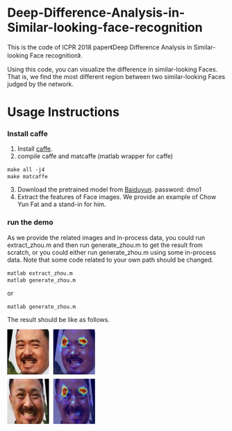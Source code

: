 # Deep-Difference-Analysis-in-Similar-looking-face-recognition
This is the code of ICPR 2018 paper《Deep Difference Analysis in Similar-looking Face recognition》.

Using this code, you can visualize the difference in similar-looking Faces. 
That is, we find the most different region between two similar-looking Faces judged by the network.   

# Usage Instructions
### Install caffe
1. Install [caffe](https://github.com/BVLC/caffe).
2. compile caffe and matcaffe (matlab wrapper for caffe)
```
make all -j4
make matcaffe
```
3. Download the pretrained model from [Baiduyun](https://pan.baidu.com/s/19FHYCmDCAKjgNmJVMOvJgA). password: dmo1
4. Extract the features of Face images. We provide an example of Chow Yun Fat and a stand-in for him.
### run the demo
As we provide the related images and in-process data, you could run extract_zhou.m and then run generate_zhou.m to get the result from scratch, or you could either run generate_zhou.m using some in-process data. Note that some code related to your own path should be changed. 
```
matlab extract_zhou.m
matlab generate_zhou.m
```
or
```
matlab generate_zhou.m
```
The result should be like as follows.

![Image of zhou](https://github.com/zhongyy/Deep-Difference-Analysis-in-Similar-looking-face-recognition/blob/master/zhou.jpg)
